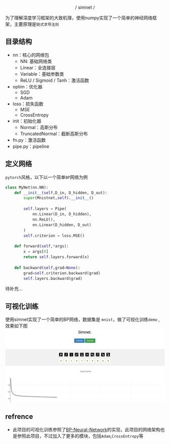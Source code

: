 <p align="center">/ simnet /</p>

为了理解深度学习框架的大致机理，使用numpy实现了一个简单的神经网络框架，主要原理是`链式求导法则`

## 目录结构
- nn：核心的网络包
    - NN: 基础网络类
    - Linear：全连接层
    - Variable：基础参数类
    - ReLU / Sigmoid / Tanh：激活函数
- optim：优化器
    - SGD
    - Adam
- loss：损失函数
    - MSE
    - CrossEntropy
- init：初始化器
    - Normal：高斯分布
    - TruncatedNormal：截断高斯分布
- fn.py：激活函数
- pipe.py：pipeline

## 定义网络
`pytorch`风格，以下以一个简单`BP`网络为例
```python
class MyNet(nn.NN):
    def __init__(self,D_in, D_hidden, D_out):
        super(Mnistnet,self).__init__()

        self.layers = Pipe(
            nn.Linear(D_in, D_hidden),
            nn.ReLU(),
            nn.Linear(D_hidden, D_out)
        )
        self.criterion = loss.MSE()

    def forward(self,*args):
        x = args[0]
        return self.layers.forward(x)

    def backward(self,grad=None):
        grad=self.criterion.backward(grad)
        self.layers.backward(grad)
```

待补充...

## 可视化训练
使用simnet实现了一个简单的BP网络，数据集是 `mnist`，做了可视化训练`demo` , 效果如下图
![bp](https://github.com/SeanLee97/simnet/blob/master/docs/bp.png)

## refrence
- 此项目的可视化训练参照了[BP-Neural-Network](https://github.com/guyuchao/BP-Neural-Network)的实现，此项目的网络架构也是参照此项目，不过加入了更多的模块，包括`Adam`,`CrossEntropy`等
